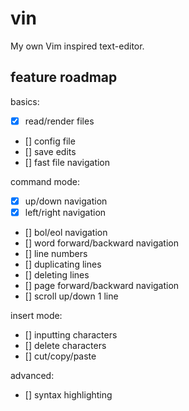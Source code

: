 # vin

My own Vim inspired text-editor.

## feature roadmap

basics:
- [x] read/render files
- [] config file
- [] save edits
- [] fast file navigation

command mode:
- [x] up/down navigation
- [x] left/right navigation
- [] bol/eol navigation
- [] word forward/backward navigation
- [] line numbers
- [] duplicating lines
- [] deleting lines
- [] page forward/backward navigation
- [] scroll up/down 1 line

insert mode:
- [] inputting characters
- [] delete characters
- [] cut/copy/paste

advanced:
- [] syntax highlighting
